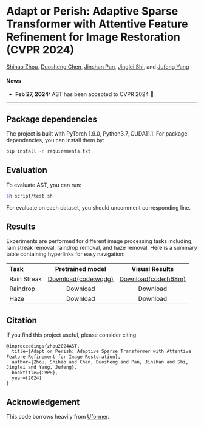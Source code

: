 # Adapt or Perish: Adaptive Sparse Transformer with Attentive Feature Refinement for Image Restoration (CVPR 2024)

[Shihao Zhou](https://joshyzhou.github.io/), [Duosheng Chen](https://github.com/Calvin11311), [Jinshan Pan](https://jspan.github.io/), [Jinglei Shi](https://jingleishi.github.io/), and [Jufeng Yang](https://cv.nankai.edu.cn/)


#### News
- **Feb 27, 2024:** AST has been accepted to CVPR 2024 :tada: 

<hr />

<!-- > **Abstract:** *Transformer-based approaches have achieved promising performance in image restoration tasks, given their ability to model long-range dependencies, which is crucial for recovering clear images. Though diverse efficient attention mechanism designs have addressed the intensive computations associated with using transformers, they often involve redundant information and noisy interactions from irrelevant regions by considering all available tokens. In this work, we propose an <strong>A</strong>daptive <strong>S</strong>parse <strong>T</strong>ransformer (<strong>AST</strong>) to mitigate the noisy interactions of irrelevant areas and remove feature redundancy in both spatial and channel domains. AST comprises two core designs, i.e., an Adaptive Sparse Self-Attention (ASSA) block and a Feature Refinement Feed-forward Network (FRFN). Specifically, ASSA is adaptively computed using a two-branch paradigm, where the sparse branch is introduced to filter out the negative impacts of low query-key matching scores for aggregating features, while the dense one ensures sufficient information flow through the network for learning discriminative representations. Meanwhile, FRFN employs an enhance-and-ease scheme to eliminate feature redundancy in channels, enhancing the restoration of clear latent images. Experimental results on commonly used benchmarks have demonstrated the versatility and competitive performance of our method in <strong>6</strong> tasks, including deraining, dehazing, deraindrop, demoireing, desnowing and deshadowing.* 
<hr /> -->

## Package dependencies
The project is built with PyTorch 1.9.0, Python3.7, CUDA11.1. For package dependencies, you can install them by:
```bash
pip install -r requirements.txt
```

## Evaluation
To evaluate AST, you can run:

```sh
sh script/test.sh
```
For evaluate on each dataset, you should uncomment corresponding line.


## Results
Experiments are performed for different image processing tasks including, rain streak removal, raindrop removal, and haze removal. 
Here is a summary table containing hyperlinks for easy navigation:

<table>
  <tr>
    <th align="left">Task</th>
    <th align="center">Pretrained model</th>
    <th align="center">Visual Results</th>
  </tr>
  <tr>
    <td align="left">Rain Streak</td>
    <td align="center"><a href="https://pan.baidu.com/s/1uqsXeztA55ny8vnQHfxmlA">Download(code:wqdg)</a></td>
    <td align="center"><a href="https://pan.baidu.com/s/1KtAWESp3mzfrV4qy7BLaWg">Download(code:h68m)</a></td>
  </tr>
  <tr>
    <td align="left">Raindrop</td>
    <td align="center">Download</td>
    <td align="center">Download</a></td>
  </tr>
  <tr>
    <td align="left">Haze</td>
    <td align="center">Download</td>
    <td align="center">Download</a></td>
  </tr>

</table>


## Citation
If you find this project useful, please consider citing:

    @inproceedings{zhou2024AST,
      title={Adapt or Perish: Adaptive Sparse Transformer with Attentive Feature Refinement for Image Restoration},
      author={Zhou, Shihao and Chen, Duosheng and Pan, Jinshan and Shi, Jinglei and Yang, Jufeng},
      booktitle={CVPR},
      year={2024}
    }

## Acknowledgement

This code borrows heavily from [Uformer](https://github.com/ZhendongWang6/Uformer).
